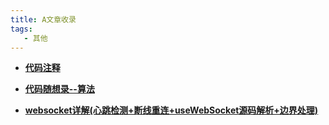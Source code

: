 ```yaml
---
title: A文章收录
tags:
   - 其他
---
```



- **[代码注释](https://juejin.cn/post/7335277377621639219)**

- **[代码随想录--算法](https://programmercarl.com/)**
- **[websocket详解(心跳检测+断线重连+useWebSocket源码解析+边界处理)](https://juejin.cn/post/7444455886149795892)**
